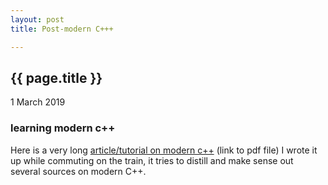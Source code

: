 ```yaml
---
layout: post
title: Post-modern C+++

---
```


{{ page.title }}
----------------

<p class="publish_date">
1 March 2019
</p>

### learning modern c++

Here is a very long [article/tutorial on modern c++](https://github.com/MoserMichael/cstuff/releases/download/cppdocupdae/cpp11-scott-meyers-a.pdf) (link to pdf file) I wrote it up while commuting on the train, it tries to distill and make sense out several sources on modern C++.  

